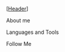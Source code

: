 [[Header](https://github.com/SashaTemchur/sashatemchur/blob/main/assets/студия.gif)]

About me 

Languages and Tools

Follow Me 